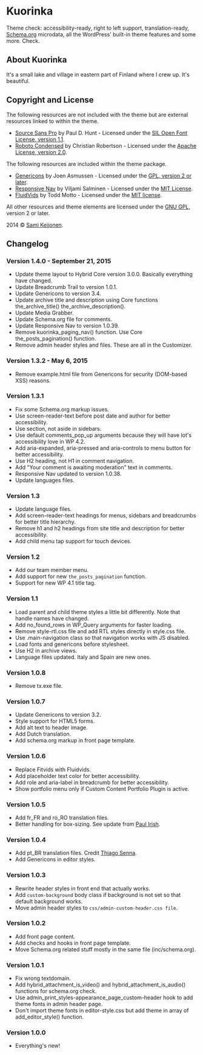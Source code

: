 # Kuorinka

Theme check: accessibility-ready, right to left support, translation-ready, [Schema.org](http://schema.org) microdata, all the WordPress' built-in theme features and some more. Check.

## About Kuorinka

It's a small lake and village in eastern part of Finland where I crew up. It's beautiful. 

## Copyright and License

The following resources are not included with the theme but are external resources linked to within the theme.

* [Source Sans Pro](https://www.google.com/fonts/specimen/Source+Sans+Pro) by Paul D. Hunt - Licensed under the [SIL Open Font License, version 1.1](http://scripts.sil.org/OFL).
* [Roboto Condensed](http://www.google.com/fonts/specimen/Roboto+Condensed) by Christian Robertson - Licensed under the [Apache License, version 2.0](http://www.apache.org/licenses/LICENSE-2.0.html).

The following resources are included within the theme package.

* [Genericons](http://genericons.com/) by Joen Asmussen - Licensed under the [GPL, version 2 or later](http://www.gnu.org/licenses/old-licenses/gpl-2.0.html).
* [Responsive Nav](http://responsive-nav.com/) by Viljami Salminen - Licensed under the [MIT License](http://opensource.org/licenses/MIT).
* [FluidVids](https://github.com/toddmotto/fluidvids) by Todd Motto - Licensed under the [MIT license](http://opensource.org/licenses/MIT).

All other resources and theme elements are licensed under the [GNU GPL](http://www.gnu.org/licenses/old-licenses/gpl-2.0.html), version 2 or later.

2014 &copy; [Sami Keijonen](https://foxland.fi).

## Changelog

### Version 1.4.0 - September 21, 2015

* Update theme layout to Hybrid Core version 3.0.0. Basically everything have changed.
* Update Breadcrumb Trail to version 1.0.1.
* Update Genericons to version 3.4.
* Update archive title and description using Core functions the_archive_title() the_archive_description().
* Update Media Grabber.
* Update Schema.org file for comments.
* Update Responsive Nav to version 1.0.39.
* Remove kuorinka_paging_nav() function. Use Core the_posts_pagination() function.
* Remove admin header styles and files. These are all in the Customizer.

### Version 1.3.2 - May 6, 2015

* Remove example.html file from Genericons for security (DOM-based XSS) reasons.

### Version 1.3.1

* Fix some Schema.org markup issues.
* Use screen-reader-text before post date and author for better accessibility.
* Use section, not aside in sidebars.
* Use default comments_pop_up arguments because they will have lot's accessibility love in WP 4.2.
* Add aria-expanded, aria-pressed and aria-controls to menu button for better accessibility.
* Use H2 heading, not H1 in comment navigation.
* Add "Your comment is awaiting moderation" text in comments.
* Responsive Nav updated to version 1.0.38.
* Update languages files.

### Version 1.3

* Update language files.
* Add screen-reader-text headings for menus, sidebars and breadcrumbs for better title hierarchy.
* Remove h1 and h2 headings from site title and description for better accessibility.
* Add child menu tap support for touch devices.

### Version 1.2

* Add our team member menu.
* Add support for new `the_posts_pagination` function.
* Support for new WP 4.1 title tag.

### Version 1.1

* Load parent and child theme styles a little bit differently. Note that handle names have changed. 
* Add no_found_rows in WP_Query arguments for faster loading.
* Remove style-rtl.css file and add RTL styles directly in style.css file.
* Use .main-navigation class so that navigation works with JS disabled.
* Load fonts and genericons before stylesheet.
* Use H2 in archive views.
* Language files updated. Italy and Spain are new ones.

### Version 1.0.8

* Remove tx.exe file.

### Version 1.0.7

* Update Genericons to version 3.2.
* Style support for HTML5 forms.
* Add alt text to header image.
* Add Dutch translation.
* Add schema.org markup in front page template.

### Version 1.0.6

* Replace Fitvids with Fluidvids.
* Add placeholder text color for better accessibility.
* Add role and aria-label in breadcrumb for better accessibility.
* Show portfolio menu only if Custom Content Portfolio Plugin is active.


### Version 1.0.5

* Add fr_FR and ro_RO translation files.
* Better handling for box-sizing. See update from [Paul Irish](http://www.paulirish.com/2012/box-sizing-border-box-ftw/). 

### Version 1.0.4

* Add pt_BR translation files. Credit [Thiago Senna](http://thremes.com.br/portfolio/temas/).
* Add Genericons in editor styles.

### Version 1.0.3

* Rewrite header styles in front end that actually works.
* Add `custom-background` body class if background is not set so that default background works.
* Move admin header styles to `css/admin-custom-header.css file`.

### Version 1.0.2

* Add front page content.
* Add checks and hooks in front page template.
* Move Schema.org related stuff mostly in the same file (inc/schema.org).

### Version 1.0.1

* Fix wrong textdomain.
* Add hybrid_attachment_is_video() and hybrid_attachment_is_audio() functions for schema.org check.
* Use admin_print_styles-appearance_page_custom-header hook to add theme fonts in admin header page.
* Don't import theme fonts in editor-style.css but add theme in array of add_editor_style() function.

### Version 1.0.0

* Everything's new!